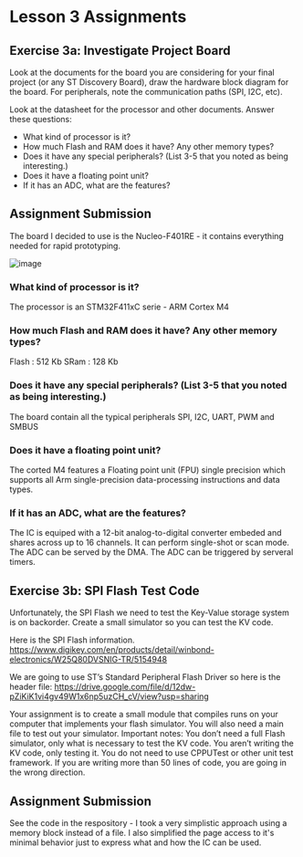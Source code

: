 # Lesson 3 Assignments

## Exercise 3a: Investigate Project Board

Look at the documents for the board you are considering for your final project (or any ST
Discovery Board), draw the hardware block diagram for the board. For peripherals, note the
communication paths (SPI, I2C, etc).

Look at the datasheet for the processor and other documents. Answer these questions:
* What kind of processor is it?
* How much Flash and RAM does it have? Any other memory types?
* Does it have any special peripherals? (List 3-5 that you noted as being interesting.)
* Does it have a floating point unit?
* If it has an ADC, what are the features?

## Assignment Submission

The board I decided to use is the Nucleo-F401RE - it contains everything needed for rapid prototyping.

![image](https://user-images.githubusercontent.com/2216608/145589678-e08de34a-7b85-4c2b-aecc-df6269e073e8.png)

### What kind of processor is it?

The processor is an STM32F411xC serie - ARM Cortex M4

### How much Flash and RAM does it have? Any other memory types?

Flash : 512 Kb
SRam : 128 Kb

### Does it have any special peripherals? (List 3-5 that you noted as being interesting.)

The board contain all the typical peripherals SPI, I2C, UART, PWM and SMBUS

### Does it have a floating point unit?

The corted M4 features a Floating point unit (FPU) single precision which supports all Arm single-precision data-processing instructions and data types.

### If it has an ADC, what are the features?

The IC is equiped with a 12-bit analog-to-digital converter embeded and shares across up to 16 channels.
It can perform single-shot or scan mode.
The ADC can be served by the DMA.
The ADC can be triggered by serveral timers.

## Exercise 3b: SPI Flash Test Code

Unfortunately, the SPI Flash we need to test the Key-Value storage system is on backorder. Create a small simulator so you can test the KV code.

Here is the SPI Flash information. https://www.digikey.com/en/products/detail/winbond-electronics/W25Q80DVSNIG-TR/5154948

We are going to use ST’s Standard Peripheral Flash Driver so here is the header file: https://drive.google.com/file/d/12dw-pZiKiK1vi4gv49W1x6np5uzCH_cV/view?usp=sharing

Your assignment is to create a small module that compiles runs on your computer that implements your flash simulator. You will also need a main file to test out your simulator. Important notes: You don’t need a full Flash simulator, only what is necessary to test the KV code. You aren’t writing the KV code, only testing it. You do not need to use CPPUTest or other unit test framework. If you are writing more than 50 lines of code, you are going in the wrong direction.

## Assignment Submission

See the code in the respository - I took a very simplistic approach using a memory block instead of a file.
I also simplified the page access to it's minimal behavior just to express what and how the IC can be used.

